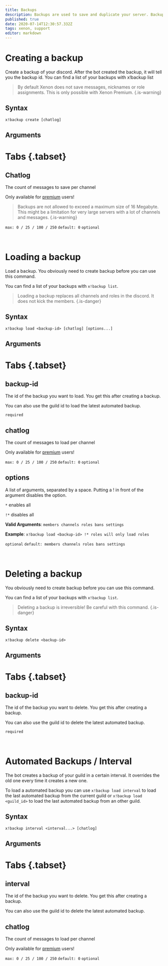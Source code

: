 ```yaml
---
title: Backups
description: Backups are used to save and duplicate your server. Backups are limited to the user that created it, but not limited to a server. That means you can use backups to move, or duplicate a server.
published: true
date: 2020-07-14T12:30:57.332Z
tags: xenon, support
editor: markdown
---
```


# Creating a backup
Create a backup of your discord. After the bot created the backup, it will tell you the backup id. You can find a list of your backups with x!backup list

> By default Xenon does not save messages, nicknames or role assignments. This is only possible with Xenon Premium.
{.is-warning}

## Syntax

`x!backup create [chatlog]`

## Arguments

# Tabs {.tabset}
## Chatlog

The count of messages to save per channel

Only available for [premium](/premium) users!

> Backups are not allowed to exceed a maximum size of 16 Megabyte. This might be a limitation for very large servers with a lot of channels and messages.
{.is-warning}

`max: 0 / 25 / 100 / 250` `default: 0` `optional`

<br />

# Loading a backup
Load a backup. You obviously need to create backup before you can use this command.

You can find a list of your backups with `x!backup list`.

> Loading a backup replaces all channels and roles in the discord. It does not kick the members.
{.is-danger}

## Syntax

`x!backup load <backup-id> [chatlog] [options...]`

## Arguments

# Tabs {.tabset}
## backup-id

The id of the backup you want to load. You get this after creating a backup.

You can also use the guild id to load the latest automated backup. 

`required`

## chatlog

The count of messages to load per channel 

Only available for [premium](/premium) users!

`max: 0 / 25 / 100 / 250` `default: 0` `optional`

## options

A list of arguments, separated by a space. Putting a ! in front of the argument disables the option.

`*` enables all

`!*` disables all

**Valid Arguments**: `members channels roles bans settings`

**Example**: `x!backup load <backup-id> !* roles will only load roles`

`optional` `default: members channels roles bans settings`

<br />

# Deleting a backup

You obviously need to create backup before you can use this command.

You can find a list of your backups with `x!backup list`.

> Deleting a backup is irreversible! Be careful with this command.
{.is-danger}

## Syntax

`x!backup delete <backup-id>`

## Arguments

# Tabs {.tabset}
## backup-id

The id of the backup you want to delete. You get this after creating a backup.

You can also use the guild id to delete the latest automated backup. 

`required`

<br />

# Automated Backups / Interval

The bot creates a backup of your guild in a certain interval. It overrides the old one every time it creates a new one. 

To load a automated backup you can use `x!backup load interval` to load the last automated backup from the current guild or `x!backup load <guild_id>` to load the last automated backup from an other guild.

## Syntax

`x!backup interval <interval...> [chatlog]`

## Arguments

# Tabs {.tabset}
## interval

The id of the backup you want to delete. You get this after creating a backup.

You can also use the guild id to delete the latest automated backup. 

## chatlog

The count of messages to load per channel 

Only available for [premium](/premium) users!

`max: 0 / 25 / 100 / 250` `default: 0` `optional`
